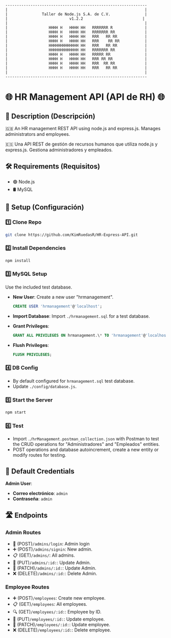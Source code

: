 ```
--------------------------------------------------------------
|                                                            |
|               Taller de Node.js S.A. de C.V.               |
|                           v1.2.2                          |
|                                                            |
|                  HHHH H   HHHH HH   RRRRRRR R              |
|                  HHHH H   HHHH HH   RRRRRRR RR             |
|                  HHHH H   HHHH HH   RRR   RR RR            |
|                  HHHH H   HHHH HH   RRR    RR RR           |
|                  HHHHHHHHHHHHH HH   RRR   RR RR            |
|                  HHHHHHHHHHHHH HH   RRRRRRR RR             |
|                  HHHH H   HHHH HH   RRRRR RR               |
|                  HHHH H   HHHH HH   RRR RR RR              |
|                  HHHH H   HHHH HH   RRR  RR RR             |
|                  HHHH H   HHHH HH   RRR   RR RR            |
|                                                            |
--------------------------------------------------------------
```

# 🌐 HR Management API (API de RH) 🌐

## 📝 Description (Descripción)

🇬🇧 An HR management REST API using node.js and express.js. Manages administrators and employees.

🇪🇸 Una API REST de gestión de recursos humanos que utiliza node.js y express.js. Gestiona administradores y empleados.

## 🛠 Requirements (Requisitos)

- 🟢 Node.js
- 🛢 MySQL

## 🚀 Setup (Configuración)

### 1️⃣ Clone Repo

```bash
git clone https://github.com/KimRuedasR/HR-Express-API.git
```

### 2️⃣ Install Dependencies

```bash
npm install
```

### 3️⃣ MySQL Setup

Use the included test database.

- **New User**: Create a new user "hrmanagement".

  ```sql
  CREATE USER 'hrmanagement'@'localhost';
  ```

- **Import Database**: Import `./hrmanagement.sql` for a test database.

- **Grant Privileges**:

  ```sql
  GRANT ALL PRIVILEGES ON hrmanagement.\* TO 'hrmanagement'@'localhost';
  ```

- **Flush Privileges**:

  ```sql
  FLUSH PRIVILEGES;
  ```

### 4️⃣ DB Config

- By default configured for `hrmanagement.sql` test database.
- Update `./config/database.js`.

### 5️⃣ Start the Server

```bash
npm start
```

### 6️⃣ Test

- Import `./hrManagement.postman_collection.json` with Postman to test the CRUD operations for "Administradores" and "Empleados" entities.
- POST operations and database autoincrement, create a new entity or modify routes for testing.

## 🔐 Default Credentials

**Admin User**:

- **Correo electrónico**: `admin`
- **Contraseña**: `admin`

## 🛣 Endpoints

### Admin Routes

- 🔐 (POST)`/admins/login`: Admin login
- ➕ (POST)`/admins/signin`: New admin.
- 📋 (GET)`/admins/`: All admins.
- 🔄 (PUT)`/admins/:id:`: Update Admin.
- 📝 (PATCH)`/admins/:id:`: Update Admin.
- ❌ (DELETE)`/admins/:id:`: Delete Admin.

### Employee Routes

- ➕ (POST)`/employees`: Create new employee.
- 📋 (GET)`/employees`: All employees.
- 🔍 (GET)`/employees/:id:`: Employee by ID.
- 🔄 (PUT)`/employees/:id:`: Update employee.
- 📝 (PATCH)`/employees/:id:`: Update employee.
- ❌ (DELETE)`/employees/:id:`: Delete employee.

